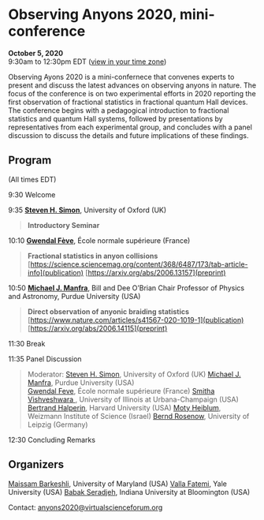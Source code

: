 # Observing Anyons 2020, mini-conference

**October 5, 2020**  
9:30am to 12:30pm EDT ([view in your time zone](https://everytimezone.com/s/4ab0cea5))

Observing Ayons 2020 is a mini-confernece that convenes experts to present and discuss the latest advances on observing anyons in nature. 
The focus of the conference is on two experimental efforts in 2020 reporting the first observation of fractional statistics in fractional quantum Hall devices.
The conference begins with a pedagogical introduction to fractional statistics and quantum Hall systems, followed by presentations by representatives from each experimental group, 
and concludes with a panel discussion to discuss the details and future implications of these findings. 

## Program
(All times EDT)

9:30    Welcome

9:35    [**Steven H. Simon**](https://www-thphys.physics.ox.ac.uk/people/SteveSimon/), University of Oxford (UK)
> **Introductory Seminar**    

10:10   [**Gwendal Fève**](http://www.lpa.ens.fr/?-Quantum-optics-with-electrons-&lang=en), École normale supérieure (France)
> **Fractional statistics in anyon collisions** [https://science.sciencemag.org/content/368/6487/173/tab-article-info](publication) [https://arxiv.org/abs/2006.13157](preprint)

10:50    [**Michael J. Manfra**](https://manfragroup.org/), Bill and Dee O’Brian Chair Professor of Physics and Astronomy, Purdue University (USA)  
> **Direct observation of anyonic braiding statistics** [https://www.nature.com/articles/s41567-020-1019-1](publication) [https://arxiv.org/abs/2006.14115](preprint)

11:30   Break

11:35   Panel Discussion
> Moderator: [Steven H. Simon](https://www-thphys.physics.ox.ac.uk/people/SteveSimon/), University of Oxford (UK)
> [Michael J. Manfra](https://manfragroup.org/), Purdue University (USA)  
> [Gwendal Feve](http://www.lpa.ens.fr/?-Quantum-optics-with-electrons-&lang=en), École normale supérieure (France)
> [Smitha Vishveshwara ](https://physics.illinois.edu/people/directory/profile/smivish), University of Illinois at Urbana-Champaign (USA)
> [Bertrand Halperin](https://www.physics.harvard.edu/people/facpages/halperin), Harvard University (USA)
> [Moty Heiblum](https://www.weizmann.ac.il/condmat/heiblum/), Weizmann Institute of Science (Israel)
> [Bernd Rosenow](https://home.uni-leipzig.de/rosenow/Bernd_Rosenow/Welcome.html), University of Leipzig (Germany)

12:30 Concluding Remarks

## Organizers

[Maissam Barkeshli](https://umdphysics.umd.edu/people/faculty/current/item/718-maissam.html#biography), University of Maryland (USA)
[Valla Fatemi](https://scholar.google.com/citations?hl=en&user=2FyVH8gAAAAJ), Yale University (USA)
[Babak Seradjeh](https://babaks.pages.iu.edu/), Indiana University at Bloomington (USA)

Contact: anyons2020@virtualscienceforum.org
